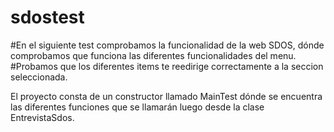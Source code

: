 # sdostest
#En el siguiente test comprobamos la funcionalidad de la web SDOS, dónde comprobamos que funciona las diferentes funcionalidades del menu.
#Probamos que los diferentes items te reedirige correctamente a la seccion seleccionada.

El proyecto consta de un constructor llamado MainTest dónde se encuentra las diferentes funciones que se llamarán luego desde la clase EntrevistaSdos.
